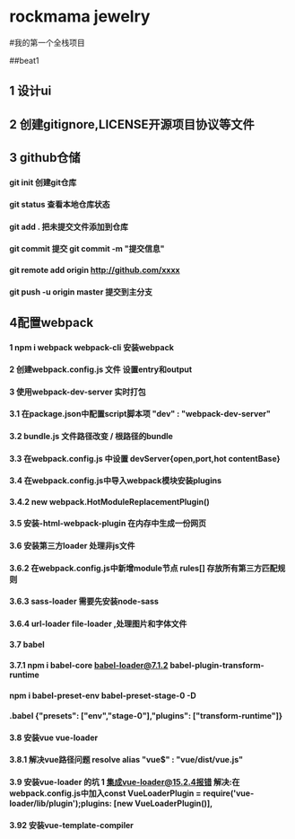 # rockmama jewelry

#我的第一个全栈项目

##beat1

## 1 设计ui
## 2 创建gitignore,LICENSE开源项目协议等文件

## 3 github仓储
#### git init 创建git仓库
#### git status 查看本地仓库状态
#### git add . 把未提交文件添加到仓库
#### git commit 提交  git commit -m "提交信息"
#### git remote add origin http://github.com/xxxx
#### git push -u origin master  提交到主分支

## 4配置webpack
#### 1 npm i webpack webpack-cli  安装webpack
#### 2 创建webpack.config.js 文件  设置entry和output
#### 3 使用webpack-dev-server  实时打包 
####    3.1 在package.json中配置script脚本项 "dev" : "webpack-dev-server"  
####    3.2  bundle.js 文件路径改变  / 根路径的bundle
####    3.3 在webpack.config.js 中设置 devServer{open,port,hot contentBase}
####    3.4 在webpack.config.js中导入webpack模块安装plugins
####    3.4.2 new webpack.HotModuleReplacementPlugin()
####    3.5 安装-html-webpack-plugin  在内存中生成一份网页
####    3.6 安装第三方loader  处理非js文件
####    3.6.2 在webpack.config.js中新增module节点 rules[] 存放所有第三方匹配规则
####    3.6.3 sass-loader 需要先安装node-sass
####    3.6.4  url-loader file-loader ,处理图片和字体文件
####    3.7 babel
####    3.7.1 npm i babel-core babel-loader@7.1.2 babel-plugin-transform-runtime
####    npm i babel-preset-env babel-preset-stage-0 -D
####    .babel {"presets": ["env","stage-0"],"plugins": ["transform-runtime"]}
####    3.8 安装vue  vue-loader
####    3.8.1 解决vue路径问题 resolve alias "vue$" : "vue/dist/vue.js"
####    3.9 安装vue-loader 的坑  1 集成vue-loader@15.2.4报错 解决:在webpack.config.js中加入const VueLoaderPlugin = require('vue-loader/lib/plugin');plugins: [new VueLoaderPlugin()],
####   3.92  安装vue-template-compiler


